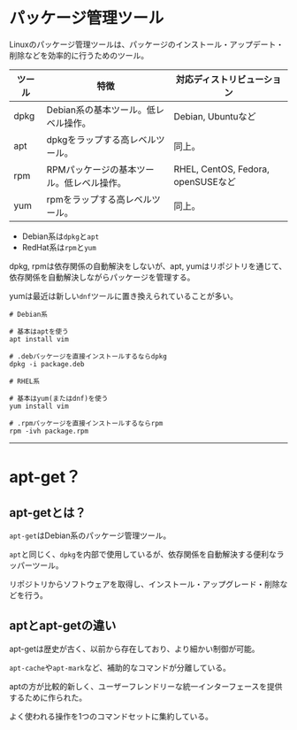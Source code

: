 # パッケージ管理ツール

Linuxのパッケージ管理ツールは、パッケージのインストール・アップデート・削除などを効率的に行うためのツール。

| ツール | 特徴                                      | 対応ディストリビューション         |
|--------|-------------------------------------------|------------------------------------|
| dpkg   | Debian系の基本ツール。低レベル操作。      | Debian, Ubuntuなど                 |
| apt    | dpkgをラップする高レベルツール。          | 同上。                             |
| rpm    | RPMパッケージの基本ツール。低レベル操作。 | RHEL, CentOS, Fedora, openSUSEなど |
| yum    | rpmをラップする高レベルツール。           | 同上。                             |

- Debian系は`dpkg`と`apt`
- RedHat系は`rpm`と`yum`

dpkg, rpmは依存関係の自動解決をしないが、apt, yumはリポジトリを通じて、依存関係を自動解決しながらパッケージを管理する。

yumは最近は新しい`dnf`ツールに置き換えられていることが多い。

```
# Debian系

# 基本はaptを使う
apt install vim

# .debパッケージを直接インストールするならdpkg
dpkg -i package.deb

# RHEL系

# 基本はyum(またはdnf)を使う
yum install vim

# .rpmパッケージを直接インストールするならrpm
rpm -ivh package.rpm
```

---

# apt-get？

## apt-getとは？

`apt-get`はDebian系のパッケージ管理ツール。

`apt`と同じく、`dpkg`を内部で使用しているが、依存関係を自動解決する便利なラッパーツール。

リポジトリからソフトウェアを取得し、インストール・アップグレード・削除などを行う。

## aptとapt-getの違い

apt-getは歴史が古く、以前から存在しており、より細かい制御が可能。

`apt-cache`や`apt-mark`など、補助的なコマンドが分離している。

aptの方が比較的新しく、ユーザーフレンドリーな統一インターフェースを提供するために作られた。

よく使われる操作を1つのコマンドセットに集約している。

